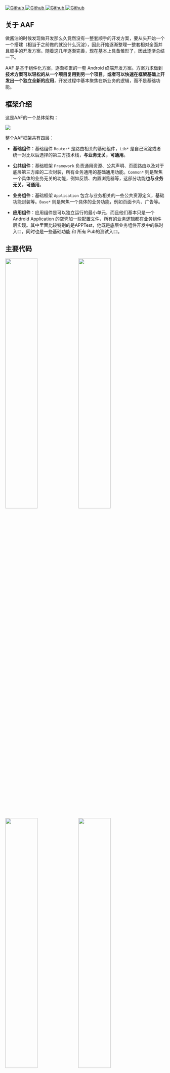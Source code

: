 [ ![Github](https://img.shields.io/badge/bihe0832-AndroidAppFactory-brightgreen?style=social) ](https://github.com/bihe0832/AndroidAppFactory)
[ ![Github](https://img.shields.io/github/last-commit/bihe0832/AndroidAppFactory) ](https://github.com/bihe0832/AndroidAppFactory)
[ ![Github](https://img.shields.io/github/stars/bihe0832/AndroidAppFactory?style=social) ](https://github.com/bihe0832/AndroidAppFactory)
[ ![Github](https://img.shields.io/bitbucket/issues/bihe0832/AndroidAppFactory) ](https://github.com/bihe0832/AndroidAppFactory)

## 关于 AAF

做酱油的时候发现做开发那么久竟然没有一整套顺手的开发方案，要从头开始一个一个搭建（相当于之前做的就没什么沉淀），因此开始逐渐整理一整套相对全面并且顺手的开发方案。随着这几年逐渐完善，现在基本上具备雏形了，因此逐渐总结一下。

AAF 是基于组件化方案，逐渐积累的一套 Android 终端开发方案。方案力求做到**技术方案可以轻松的从一个项目复用到另一个项目，或者可以快速在框架基础上开发出一个独立全新的应用**，开发过程中基本聚焦在新业务的逻辑，而不是基础功能。

## 框架介绍

这是AAF的一个总体架构：

![](https://android.bihe0832.com/doc/aaf_architecture.png?v=1)

整个AAF框架共有四层：

- **基础组件**：基础组件 `Router*` 是路由相关的基础组件，`Lib*` 是自己沉淀或者统一对比以后选择的第三方技术栈，**与业务无关，可通用**。

- **公共组件**：基础框架 `Framework` 负责通用资源、公共声明、页面路由以及对于底层第三方库的二次封装，所有业务通用的基础通用功能。`Common*` 则是聚焦一个具体的业务无关的功能，例如反馈、内置浏览器等，这部分功能**也与业务无关，可通用**。

- **业务组件**：基础框架 `Application` 包含与业务相关的一些公共资源定义，基础功能封装等。`Base*` 则是聚焦一个具体的业务功能，例如页面卡片、广告等。

- **应用组件**：应用组件是可以独立运行的最小单元，而且他们基本只是一个Android Application 的空壳加一些配置文件，所有的业务逻辑都在业务组件层实现。其中里面比较特别的是APPTest，他既是底层业务组件开发中的临时入口，同时也是一些基础功能 和 所有 Pub的测试入口。

## 主要代码

<a href="https://github.com/AndroidAppFactory/AndroidAppFactory"><img src="https://github-readme-stats.vercel.app/api/pin?username=AndroidAppFactory&repo=AndroidAppFactory" width ="45%" /></a> <a href="https://github.com/AndroidAppFactory/AndroidAppFactory-Sample"><img src="https://github-readme-stats.vercel.app/api/pin?username=AndroidAppFactory&repo=AndroidAppFactory-Sample" width ="45%" /></a>

<a href="https://github.com/AndroidAppFactory/Template_Android"><img src="https://github-readme-stats.vercel.app/api/pin?username=AndroidAppFactory&repo=Template_Android&v1" width ="45%" /></a> <a href="https://github.com/AndroidAppFactory/Template-AAF"><img src="https://github-readme-stats.vercel.app/api/pin?username=AndroidAppFactory&repo=Template-AAF" width ="45%" /></a>

## 相关链接

## 相关链接

- **框架使用：**

    - **运行Demo**：[https://android.bihe0832.com/doc/sample/start.html](https://android.bihe0832.com/doc/sample/start.html)
	
    - **使用框架独立开发**：[https://android.bihe0832.com/doc/sample/customize.html](https://android.bihe0832.com/doc/sample/customize.html)
	
- **框架文档：**

    - 链接：[https://android.bihe0832.com/doc/](https://android.bihe0832.com/doc/)
    
    - 内容：主要**介绍相关组件的功能以及整体框架使用相关的内容**

- 技术方案介绍：

    - 链接：[https://blog.bihe0832.com/android-dev-summary.html](https://blog.bihe0832.com/android-dev-summary.html)
    
    - 内容：完整AAF的整个技术方案，以及其中一些核心的技术点
	
- 代码统计：

   - 框架代码：[https://android.bihe0832.com/source/lib/index.html](https://android.bihe0832.com/source/lib/index.html)

   - AAF Sample 代码：[https://android.bihe0832.com/source/sample/index.html](https://android.bihe0832.com/source/sample/index.html)


